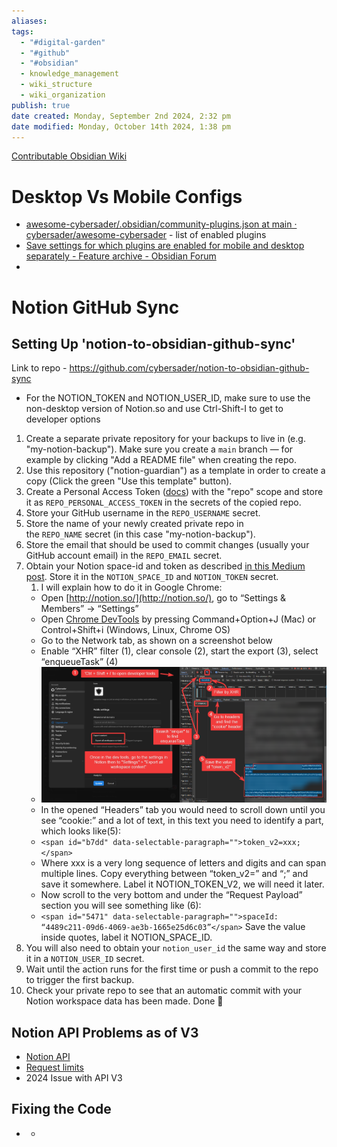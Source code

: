 ```yaml
---
aliases: 
tags:
  - "#digital-garden"
  - "#github"
  - "#obsidian"
  - knowledge_management
  - wiki_structure
  - wiki_organization
publish: true
date created: Monday, September 2nd 2024, 2:32 pm
date modified: Monday, October 14th 2024, 1:38 pm
---
```


[Contributable Obsidian Wiki](../../📁%2010%20-%20My%20Obsidian%20Stack/Contributable%20Obsidian%20Wiki/Contributable%20Obsidian%20Wiki.md)

# Desktop Vs Mobile Configs

- [awesome-cybersader/.obsidian/community-plugins.json at main · cybersader/awesome-cybersader](https://github.com/cybersader/awesome-cybersader/blob/main/.obsidian/community-plugins.json) - list of enabled plugins 
- [Save settings for which plugins are enabled for mobile and desktop separately - Feature archive - Obsidian Forum](https://forum.obsidian.md/t/save-settings-for-which-plugins-are-enabled-for-mobile-and-desktop-separately/36740) 
- 

# Notion GitHub Sync

## Setting Up 'notion-to-obsidian-github-sync'

Link to repo - https://github.com/cybersader/notion-to-obsidian-github-sync

- For the NOTION_TOKEN and NOTION_USER_ID, make sure to use the non-desktop version of Notion.so and use Ctrl-Shift-I to get to developer options

1. Create a separate private repository for your backups to live in (e.g. "my-notion-backup"). Make sure you create a `main` branch — for example by clicking "Add a README file" when creating the repo.
2. Use this repository ("notion-guardian") as a template in order to create a copy (Click the green "Use this template" button).
3. Create a Personal Access Token ([docs](https://docs.github.com/en/free-pro-team@latest/github/authenticating-to-github/creating-a-personal-access-token)) with the "repo" scope and store it as `REPO_PERSONAL_ACCESS_TOKEN` in the secrets of the copied repo.
4. Store your GitHub username in the `REPO_USERNAME` secret.
5. Store the name of your newly created private repo in the `REPO_NAME` secret (in this case "my-notion-backup").
6. Store the email that should be used to commit changes (usually your GitHub account email) in the `REPO_EMAIL` secret.
7. Obtain your Notion space-id and token as described [in this Medium post](https://medium.com/@arturburtsev/automated-notion-backups-f6af4edc298d). Store it in the `NOTION_SPACE_ID` and `NOTION_TOKEN` secret.
	1. I will explain how to do it in Google Chrome:
	- Open [http://notion.so/](http://notion.so/), go to “Settings & Members” → “Settings”
	- Open [Chrome DevTools](https://developers.google.com/web/tools/chrome-devtools) by pressing Command+Option+J (Mac) or Control+Shift+i (Windows, Linux, Chrome OS)
	- Go to the Network tab, as shown on a screenshot below
	- Enable “XHR” filter (1), clear console (2), start the export (3), select “enqueueTask” (4)
	- ![](_attachments/file-20241014133255265.png)
	- In the opened “Headers” tab you would need to scroll down until you see “cookie:” and a lot of text, in this text you need to identify a part, which looks like(5):
	- `<span id="b7dd" data-selectable-paragraph="">token_v2=xxx;</span>`
	- Where xxx is a very long sequence of letters and digits and can span multiple lines. Copy everything between “token\_v2=” and “;” and save it somewhere. Label it NOTION\_TOKEN\_V2, we will need it later.
	- Now scroll to the very bottom and under the “Request Payload” section you will see something like (6):
	- `<span id="5471" data-selectable-paragraph="">spaceId: “4489c211-09d6-4069-ae3b-1665e25d6c03”</span>`
Save the value inside quotes, label it NOTION\_SPACE\_ID.
8. You will also need to obtain your `notion_user_id` the same way and store it in a `NOTION_USER_ID` secret.
9. Wait until the action runs for the first time or push a commit to the repo to trigger the first backup.
10. Check your private repo to see that an automatic commit with your Notion workspace data has been made. Done 🙌

## Notion API Problems as of V3

- [Notion API](https://developers.notion.com/reference/intro)
- [Request limits](https://developers.notion.com/reference/request-limits)
- 2024 Issue with API V3

## Fixing the Code

- -